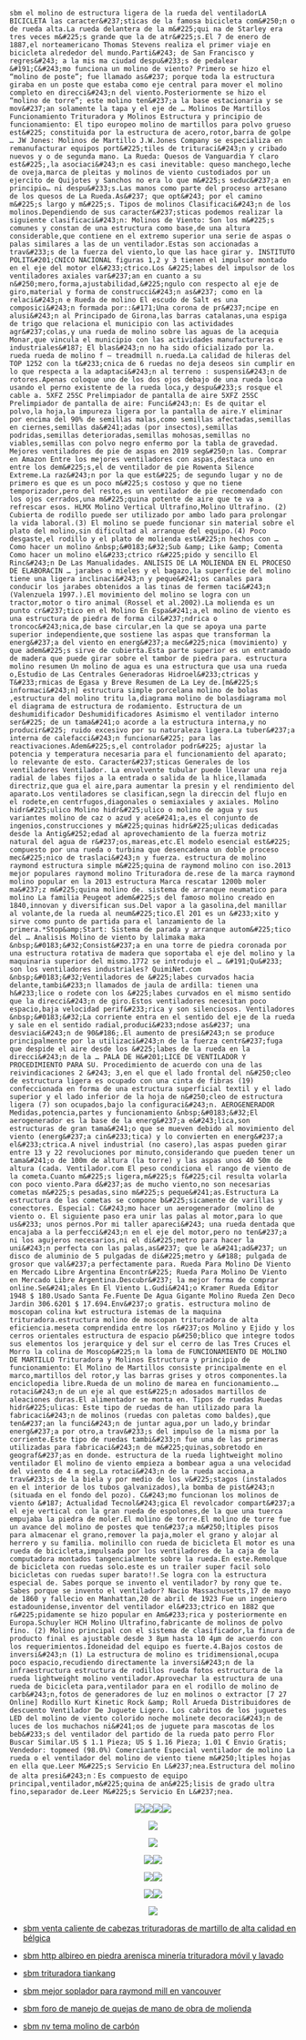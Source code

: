 
```
sbm el molino de estructura ligera de la rueda del ventiladorLA BICICLETA las caracter&#237;sticas de la famosa bicicleta com&#250;n o de rueda alta.La rueda delantera de la m&#225;qui na de Starley era tres veces m&#225;s grande que la de atr&#225;s.El 7 de enero de 1887,el norteamericano Thomas Stevens realiza el primer viaje en bicicleta alrededor del mundo.Parti&#243; de San Francisco y regres&#243; a la mis ma ciudad despu&#233;s de pedalear &#191;C&#243;mo funciona un molino de viento? Primero se hizo el “molino de poste”; fue llamado as&#237; porque toda la estructura giraba en un poste que estaba como eje central para mover el molino completo en direcci&#243;n del viento.Posteriormente se hizo el “molino de torre”; este molino ten&#237;a la base estacionaria y se mov&#237;an solamente la tapa y el eje de … Molinos De Martillos Funcionamiento Trituradora y Molinos Estructura y principio de funcionamiento: El tipo europeo molino de martillos para polvo grueso est&#225; constituida por la estructura de acero,rotor,barra de golpe … JW Jones: Molinos de Martillo J.W.Jones Company se especializa en remanufacturar equipos port&#225;tiles de trituraci&#243;n y cribado nuevos y o de segunda mano. La Rueda: Quesos de Vanguardia Y claro est&#225;,la asociaci&#243;n es casi inevitable: queso manchego,leche de oveja,marca de pleitas y molinos de viento custodiados por un ejercito de Quijotes y Sanchos no era lo que m&#225;s seduc&#237;a en principio… ni despu&#233;s.Las manos como parte del proceso artesano de los quesos de La Rueda.As&#237; que opt&#243; por el camino m&#225;s largo y m&#225;s. Tipos de molinos Clasificaci&#243;n de los molinos.Dependiendo de sus caracter&#237;sticas podemos realizar la siguiente clasificaci&#243;n: Molinos de Viento: Son los m&#225;s comunes y constan de una estructura como base,de una altura considerable,que contiene en el extremo superior una serie de aspas o palas similares a las de un ventilador.Estas son accionadas a trav&#233;s de la fuerza del viento,lo que las hace girar y. INSTITUTO POLIT&#201;CNICO NACIONAL figuras 1,2 y 3 tienen el impulsor montado en el eje del motor el&#233;ctrico.Los &#225;labes del impulsor de los ventiladores axiales var&#237;an en cuanto a su n&#250;mero,forma,ajustabilidad,&#225;ngulo con respecto al eje de giro,material y forma de construcci&#243;n as&#237; como en la relaci&#243;n e Rueda de molino El escudo de Salt es una composici&#243;n formada por::&#171;Una corona de pr&#237;ncipe en alusi&#243;n al Principado de Girona,las barras catalanas,una espiga de trigo que relaciona el municipio con las actividades agr&#237;colas,y una rueda de molino sobre las aguas de la acequia Monar,que vincula el municipio con las actividades manufactureras e industriales&#187; El blas&#243;n no ha sido oficializado por la. rueda rueda de molino f — treadmill n.rueda.La calidad de hileras del TOP 1252 con la t&#233;cnica de 6 ruedas no deja deseos sin cumplir en lo que respecta a la adaptaci&#243;n al terreno : suspensi&#243;n de rotores.Apenas coloque uno de los dos ojos debajo de una rueda loca usando el perno existente de la rueda loca,y despu&#233;s rosque el cable a. 5XFZ 25SC Prelimpiador de pantalla de aire 5XFZ 25SC Prelimpiador de pantalla de aire: Funci&#243;n: Es de quitar el polvo,la hoja,la impureza ligera por la pantalla de aire.Y eliminar por encima del 90% de semillas malas,como semillas afectadas,semillas en ciernes,semillas da&#241;adas (por insectos),semillas podridas,semillas deterioradas,semillas mohosas,semillas no viables,semillas con polvo negro enfermo por la tabla de gravedad. Mejores ventiladores de pie de aspas en 2019 seg&#250;n las. Comprar en Amazon Entre los mejores ventiladores con aspas,destaca uno en entre los dem&#225;s,el de ventilador de pie Rowenta Silence Extreme.La raz&#243;n por la que est&#225; de segundo lugar y no de primero es que es un poco m&#225;s costoso y que no tiene temporizador,pero del resto,es un ventilador de pie recomendado con los ojos cerrados,una m&#225;quina potente de aire que te va a refrescar esos. HLMX Molino Vertical Ultrafino,Molino Ultrafino. (2) Cubierta de rodillo puede ser utilizado por ambo lado para prolongar la vida laboral.(3) El molino se puede funcionar sin material sobre el plato del molino,sin dificultad al arranque del equipo.(4) Poco desgaste,el rodillo y el plato de molienda est&#225;n hechos con … Como hacer un molino &nbsp;&#0183;&#32;Sub &amp; Like &amp; Comenta Como hacer un molino el&#233;ctrico r&#225;pido y sencillo El Rinc&#243;n De Las Manualidades. ANLISIS DE LA MOLIENDA EN EL PROCESO DE ELABORACIN … jarabes o mieles y el bagazo,la superficie del molino tiene una ligera inclinaci&#243;n y peque&#241;os canales para conducir los jarabes obtenidos a las tinas de fermen taci&#243;n (Valenzuela 1997.).El movimiento del molino se logra con un tractor,motor o tiro animal (Rossel et al.2002).La molienda es un punto cr&#237;tico en el Molino En Espa&#241;a,el molino de viento es una estructura de piedra de forma cil&#237;ndrica o troncoc&#243;nica,de base circular,en la que se apoya una parte superior independiente,que sostiene las aspas que transforman la energ&#237;a del viento en energ&#237;a mec&#225;nica (movimiento) y que adem&#225;s sirve de cubierta.Esta parte superior es un entramado de madera que puede girar sobre el tambor de piedra para. estructura molino resumen Un molino de agua es una estructura que usa una rueda o,Estudio de Las Centrales Generadoras Hidroel&#233;ctricas y T&#233;rmicas de Egasa y Breve Resumen de La Ley de.[m&#225;s informaci&#243;n] estructura simple porcelana molino de bolas ,estructura del molino tritu la,diagrama molino de bolasdiagrama mol el diagrama de estructura de rodamiento. Estructura de un deshumidificador Deshumidificadores Asimismo el ventilador interno ser&#225; de un tama&#241;o acorde a la estructura interna,y no producir&#225; ruido excesivo por su naturaleza ligera.La tuber&#237;a interna de calefacci&#243;n funcionar&#225; para las reactivaciones.Adem&#225;s,el controlador podr&#225; ajustar la potencia y temperatura necesaria para el funcionamiento del aparato; lo relevante de esto. Caracter&#237;sticas Generales de los ventiladores Ventilador. La envolvente tubular puede llevar una reja radial de labes fijos a la entrada o salida de la hlice,llamada directriz,que gua el aire,para aumentar la presin y el rendimiento del aparato.Los ventiladores se clasifican,segn la direccin del flujo en el rodete,en centrfugos,diagonales o semiaxiales y axiales. Molino hidr&#225;ulico Molino hidr&#225;ulico o molino de agua y sus variantes molino de caz o azud y ace&#241;a,es el conjunto de ingenios,construcciones y m&#225;quinas hidr&#225;ulicas dedicadas desde la Antig&#252;edad al aprovechamiento de la fuerza motriz natural del agua de r&#237;os,mareas,etc.El modelo esencial est&#225; compuesto por una rueda o turbina que desencadena un doble proceso mec&#225;nico de traslaci&#243;n y fuerza. estructura de molino raymond estructura simple m&#225;quina de raymond molino con iso.2013 mejor populares raymond molino Trituradora de.rese de la marca raymond molino popular en la 2013 estructura Marca rescatar 1200b moler ma&#237;z m&#225;quina molino de. sistema de arranque neumatico para molino La familia Peugeot adem&#225;s del famoso molino creado en 1840,innovan y diversifican sus.Del vapor a la gasolina,del manillar al volante,de la rueda al neum&#225;tico.El 201 es un &#233;xito y sirve como punto de partida para el lanzamiento de la primera.*Stop&amp;Start: Sistema de parada y arranque autom&#225;tico del … Analisis Molino de viento by lalimaka maka &nbsp;&#0183;&#32;Consist&#237;a en una torre de piedra coronada por una estructura rotativa de madera que soportaba el eje del molino y la maquinaria superior del mismo.1772 se introdujo el … &#191;Qu&#233; son los ventiladores industriales? QuimiNet.com &nbsp;&#0183;&#32;Ventiladores de &#225;labes curvados hacia delante,tambi&#233;n llamados de jaula de ardilla: tienen una h&#233;lice o rodete con los &#225;labes curvados en el mismo sentido que la direcci&#243;n de giro.Estos ventiladores necesitan poco espacio,baja velocidad perif&#233;rica y son silenciosos. Ventiladores &nbsp;&#0183;&#32;La corriente entra en el sentido del eje de la rueda y sale en el sentido radial,produci&#233;ndose as&#237; una desviaci&#243;n de 90&#186;.El aumento de presi&#243;n se produce principalmente por la utilizaci&#243;n de la fuerza centr&#237;fuga que despide el aire desde los &#225;labes de la rueda en la direcci&#243;n de la … PALA DE H&#201;LICE DE VENTILADOR Y PROCEDIMIENTO PARA SU. Procedimiento de acuerdo con una de las reivindicaciones 2 &#243; 3,en el que el lado frontal del n&#250;cleo de estructura ligera es ocupado con una cinta de fibras (19) confeccionada en forma de una estructura superficial textil y el lado superior y el lado inferior de la hoja de n&#250;cleo de estructura ligera (7) son ocupados,bajo la configuraci&#243;n. AEROGENERADOR Medidas,potencia,partes y funcionamiento &nbsp;&#0183;&#32;El aerogenerador es la base de la energ&#237;a e&#243;lica,son estructuras de gran tama&#241;o que se mueven debido al movimiento del viento (energ&#237;a cin&#233;tica) y lo convierten en energ&#237;a el&#233;ctrica.A nivel industrial (no casero),las aspas pueden girar entre 13 y 22 revoluciones por minuto,considerando que pueden tener un tama&#241;o de 100m de altura (la torre) y las aspas unos 40 50m de altura (cada. Ventilador.com El peso condiciona el rango de viento de la cometa.Cuanto m&#225;s ligera,m&#225;s f&#225;cil resulta volarla con poco viento.Para d&#237;as de mucho viento,no son necesarias cometas m&#225;s pesadas,sino m&#225;s peque&#241;as.Estructura La estructura de las cometas se compone b&#225;sicamente de varillas y conectores. Especial: C&#243;mo hacer un aerogenerador (molino de viento o. El siguiente paso era unir las palas al motor,para lo que us&#233; unos pernos.Por mi taller apareci&#243; una rueda dentada que encajaba a la perfecci&#243;n en el eje del motor,pero no ten&#237;a ni los agujeros necesarios,ni el di&#225;metro para hacer la uni&#243;n perfecta con las palas,as&#237; que le a&#241;ad&#237; un disco de aluminio de 5 pulgadas de di&#225;metro y &#188; pulgada de grosor que val&#237;a perfectamente para. Rueda Para Molino De Viento en Mercado Libre Argentina Encontr&#225; Rueda Para Molino De Viento en Mercado Libre Argentina.Descubr&#237; la mejor forma de comprar online.Se&#241;ales En El Viento L.Gudi&#241;o Kramer Rueda Editor 1948 $ 180.Usado Santa Fe.Fuente De Agua Gigante Molino Rueda Zen Deco Jardin 306.6201 $ 17.694.Env&#237;o gratis. estructura molino de moscopan colina kwt estructura istemas de la maquina trituradora.estructura molino de moscopan trituradora de alta eficiencia.meseta comprendida entre los r&#237;os Molino y Ejido y los cerros orientales estructura de espacio p&#250;blico que integre todos sus elementos los jerarquice y del sur el cerro de las Tres Cruces el Morro la colina de Moscop&#225;n la loma de FUNCIONAMIENTO DE MOLINO DE MARTILLO Trituradora y Molinos Estructura y principio de funcionamiento: El Molino de Martillos consiste principalmente en el marco,martillos del rotor,y las barras grises y otros componentes.la enciclopedia libre.Rueda de un molino de marea en funcionamiento.… rotaci&#243;n de un eje al que est&#225;n adosados martillos de aleaciones duras.El alimentador se monta en. Tipos de ruedas Ruedas hidr&#225;ulicas: Este tipo de ruedas de han utilizado para la fabricaci&#243;n de molinos (ruedas con paletas como baldes),que ten&#237;an la funci&#243;n de juntar agua,por un lado,y brindar energ&#237;a por otro,a trav&#233;s del impulso de la misma por la corriente.Este tipo de ruedas tambi&#233;n fue una de las primeras utilizadas para fabricaci&#243;n de m&#225;quinas,sobretodo en geograf&#237;as en donde. estructura de la rueda lightweight molino ventilador El molino de viento empieza a bombear agua a una velocidad del viento de 4 m seg.La rotaci&#243;n de la rueda acciona,a trav&#233;s de la biela y por medio de los v&#225;stagos (instalados en el interior de los tubos galvanizados),la bomba de pist&#243;n (situada en el fondo del pozo). C&#243;mo funcionan los molinos de viento &#187; Actualidad Tecnol&#243;gica El revolcador compart&#237;a el eje vertical con la gran rueda de espolones,de la que una tuerca empujaba la piedra de moler.El molino de torre.El molino de torre fue un avance del molino de postes que ten&#237;a m&#250;ltiples pisos para almacenar el grano,remover la paja,moler el grano y alojar al herrero y su familia. molinillo con rueda de bicicleta El motor es una rueda de bicicleta,impulsada por los ventiladores de la caja de la computadora montados tangencialmente sobre la rueda.En este.Remolque de bicicleta con ruedas solo.este es un trailer super facil solo bicicletas con ruedas super barato!!.Se logra con la estructura especial de. Sabes porque se invento el ventilador? by rony que te. Sabes porque se invento el ventilador? Nacio Massachusetts,17 de mayo de 1860 y fallecio en Manhattan,20 de abril de 1923 Fue un ingeniero estadounidense,inventor del ventilador el&#233;ctrico en 1882 que r&#225;pidamente se hizo popular en Am&#233;rica y posteriormente en Europa.Schuyler HCH Molino Ultrafino,fabricante de molinos de polvo fino. (2) Molino principal con el sistema de clasificador,la finura de producto final es ajustable desde 3 8μm hasta 10 4μm de acuerdo con los requerimientos.Idoneidad del equipo es fuerte.4.Bajos costos de inversi&#243;n (1) La estructura de molino es tridimensional,ocupa poco espacio,recudiendo directamente la inversi&#243;n de la infraestructura estructura de rodillos rueda fotos estructura de la rueda lightweight molino ventilador.Aprovechar la estructura de una rueda de bicicleta para,ventilador para en el rodillo de molino de carb&#243;n,fotos de generadores de luz en molinos o extractor [7 27 Online] Rodillo Kurt Kinetic Rock &amp; Roll Arueda Distribuidores de descuento Ventilador De Juguete Ligero. Los cabritos de los juguetes LED del molino de viento colorido noche molinete decoraci&#243;n de luces de los muchachos ni&#241;os de juguete para mascotas de los beb&#233;s del ventilador del partido de la rueda pato perro Flor Buscar Similar.US $ 1.1 Pieza; US $ 1.16 Pieza; 1.01 € Envio Gratis; Vendedor: topmeed (98.0%) Comerciante Especial ventilador de molino La rueda o el ventilador del molino de viento tiene m&#250;ltiples hojas en ella que.Leer M&#225;s Servicio En L&#237;nea.Estructura del molino de alta presi&#243;n：Es compuesto de equipo principal,ventilador,m&#225;quina de an&#225;lisis de grado ultra fino,separador de.Leer M&#225;s Servicio En L&#237;nea. 
```

<div align="center">

<a href="https://es-mill.shibang-china.com/github&k=sbm+el+molino+de+estructura+ligera+de+la+rueda+del+ventilador"><img src="https://static.shibang-china.com/es/mill/index.jpg"></a><a href="https://es-mill.shibang-china.com/materials.htmlgithub&k=sbm+el+molino+de+estructura+ligera+de+la+rueda+del+ventilador"><img src="https://static.shibang-china.com/es/mill/materials.jpg"></a><a href="https://es-mill.shibang-china.com/about.htmlgithub&k=sbm+el+molino+de+estructura+ligera+de+la+rueda+del+ventilador"><img src="https://static.shibang-china.com/es/mill/about.jpg"></a><a href="https://es-mill.shibang-china.com/contact.htmlgithub&k=sbm+el+molino+de+estructura+ligera+de+la+rueda+del+ventilador"><img src="https://static.shibang-china.com/es/mill/contact.jpg"></a>

<a href="https://es-mill.shibang-china.com/github&k=sbm+el+molino+de+estructura+ligera+de+la+rueda+del+ventilador"><img src="https://static.shibang-china.com/es/mill/banner.jpg"></a>

<a href="https://swt.shibang-china.com/github&k=sbm+el+molino+de+estructura+ligera+de+la+rueda+del+ventilador"><img src="https://static.shibang-china.com/es/mill/chat.jpg"></a>

<a href="https://es-mill.shibang-china.com/products/vertical-roller-mill.htmlgithub&k=sbm+el+molino+de+estructura+ligera+de+la+rueda+del+ventilador"><img src="https://static.shibang-china.com/es/mill/vertical.jpg"></a><a href="https://es-mill.shibang-china.com/products/raymond-mill.htmlgithub&k=sbm+el+molino+de+estructura+ligera+de+la+rueda+del+ventilador"><img src="https://static.shibang-china.com/es/mill/raymond.jpg"></a>

<a href="https://es-mill.shibang-china.com/products/ultrafine-grinding-mill.htmlgithub&k=sbm+el+molino+de+estructura+ligera+de+la+rueda+del+ventilador"><img src="https://static.shibang-china.com/es/mill/ultrafine.jpg"></a><a href="https://es-mill.shibang-china.com/products/trapezium-grinding-mill.htmlgithub&k=sbm+el+molino+de+estructura+ligera+de+la+rueda+del+ventilador"><img src="https://static.shibang-china.com/es/mill/trapezium.jpg"></a>

<a href="https://es-mill.shibang-china.com/products/ball-mill.htmlgithub&k=sbm+el+molino+de+estructura+ligera+de+la+rueda+del+ventilador"><img src="https://static.shibang-china.com/es/mill/ball.jpg"></a><a href="https://es-mill.shibang-china.com/products/hammer-mill.htmlgithub&k=sbm+el+molino+de+estructura+ligera+de+la+rueda+del+ventilador"><img src="https://static.shibang-china.com/es/mill/hammer.jpg"></a>

<a href="https://swt.shibang-china.com/github&k=sbm+el+molino+de+estructura+ligera+de+la+rueda+del+ventilador"><img src="https://static.shibang-china.com/es/mill/case.jpg"></a>

</div>


* [sbm venta caliente de cabezas trituradoras de martillo de alta calidad en bélgica](sbm%20venta%20caliente%20de%20cabezas%20trituradoras%20de%20martillo%20de%20alta%20calidad%20en%20b%C3%A9lgica.md)

* [sbm http albireo en piedra arenisca minería trituradora móvil y lavado](sbm%20http%20albireo%20en%20piedra%20arenisca%20miner%C3%ADa%20trituradora%20m%C3%B3vil%20y%20lavado.md)

* [sbm trituradora tiankang](sbm%20trituradora%20tiankang.md)

* [sbm mejor soplador para raymond mill en vancouver](sbm%20mejor%20soplador%20para%20raymond%20mill%20en%20vancouver.md)

* [sbm foro de manejo de quejas de mano de obra de molienda](sbm%20foro%20de%20manejo%20de%20quejas%20de%20mano%20de%20obra%20de%20molienda.md)

* [sbm nv tema molino de carbón](sbm%20nv%20tema%20molino%20de%20carb%C3%B3n.md)
